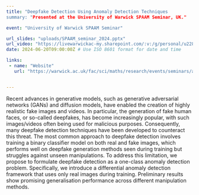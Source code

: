 ```yaml
---
title: "Deepfake Detection Using Anomaly Detection Techniques
summary: "Presented at the University of Warwick SPAAM Seminar, UK."

event: "University of Warwick SPAAM Seminar"

url_slides: "uploads/SPAAM_seminar_2024.pptx"
url_video: "https://livewarwickac-my.sharepoint.com/:v:/g/personal/u2283688_live_warwick_ac_uk/EbN_WRdKbq5BowC7IQd4ctYB_zXdgnnPv0UevjPu_VpCJw?nav=eyJyZWZlcnJhbEluZm8iOnsicmVmZXJyYWxBcHAiOiJPbmVEcml2ZUZvckJ1c2luZXNzIiwicmVmZXJyYWxBcHBQbGF0Zm9ybSI6IldlYiIsInJlZmVycmFsTW9kZSI6InZpZXciLCJyZWZlcnJhbFZpZXciOiJNeUZpbGVzTGlua0NvcHkifX0&e=z7zAHA"
date: 2024-06-20T09:00:00Z # Use ISO 8601 format for date and time

links:
 - name: "Website"
   url: "https://warwick.ac.uk/fac/sci/maths/research/events/seminars/areas/spaam/"


---
```

Recent advances in generative models, such as generative adversarial networks (GANs) and diffusion models, have enabled the creation of highly realistic fake images and videos. In particular, the generation of fake human faces, or so-called deepfakes, has become increasingly popular, with such images/videos often being used for malicious purposes. Consequently, many deepfake detection techniques have been developed to counteract this threat. The most common approach to deepfake detection involves training a binary classifier model on both real and fake images, which performs well on deepfake generation methods seen during training but struggles against unseen manipulations. To address this limitation, we propose to formulate deepfake detection as a one-class anomaly detection problem. Specifically, we introduce a differential anomaly detection framework that uses only real images during training. Preliminary results show promising generalisation performance across different manipulation methods.